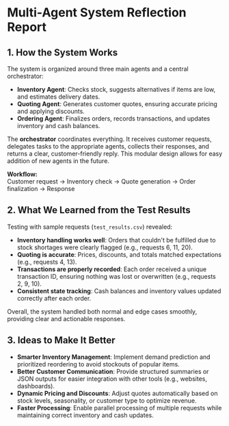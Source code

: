 # Multi-Agent System Reflection Report

## 1. How the System Works

The system is organized around three main agents and a central orchestrator:

- **Inventory Agent**: Checks stock, suggests alternatives if items are low, and estimates delivery dates.
- **Quoting Agent**: Generates customer quotes, ensuring accurate pricing and applying discounts.
- **Ordering Agent**: Finalizes orders, records transactions, and updates inventory and cash balances.

The **orchestrator** coordinates everything. It receives customer requests, delegates tasks to the appropriate agents, collects their responses, and returns a clear, customer-friendly reply. This modular design allows for easy addition of new agents in the future.

**Workflow:**  
Customer request → Inventory check → Quote generation → Order finalization → Response

## 2. What We Learned from the Test Results

Testing with sample requests (`test_results.csv`) revealed:

- **Inventory handling works well**: Orders that couldn't be fulfilled due to stock shortages were clearly flagged (e.g., requests 6, 11, 20).
- **Quoting is accurate**: Prices, discounts, and totals matched expectations (e.g., requests 4, 13).
- **Transactions are properly recorded**: Each order received a unique transaction ID, ensuring nothing was lost or overwritten (e.g., requests 2, 9, 10).
- **Consistent state tracking**: Cash balances and inventory values updated correctly after each order.

Overall, the system handled both normal and edge cases smoothly, providing clear and actionable responses.

## 3. Ideas to Make It Better

- **Smarter Inventory Management**: Implement demand prediction and prioritized reordering to avoid stockouts of popular items.
- **Better Customer Communication**: Provide structured summaries or JSON outputs for easier integration with other tools (e.g., websites, dashboards).
- **Dynamic Pricing and Discounts**: Adjust quotes automatically based on stock levels, seasonality, or customer type to optimize revenue.
- **Faster Processing**: Enable parallel processing of multiple requests while maintaining correct inventory and cash updates.
